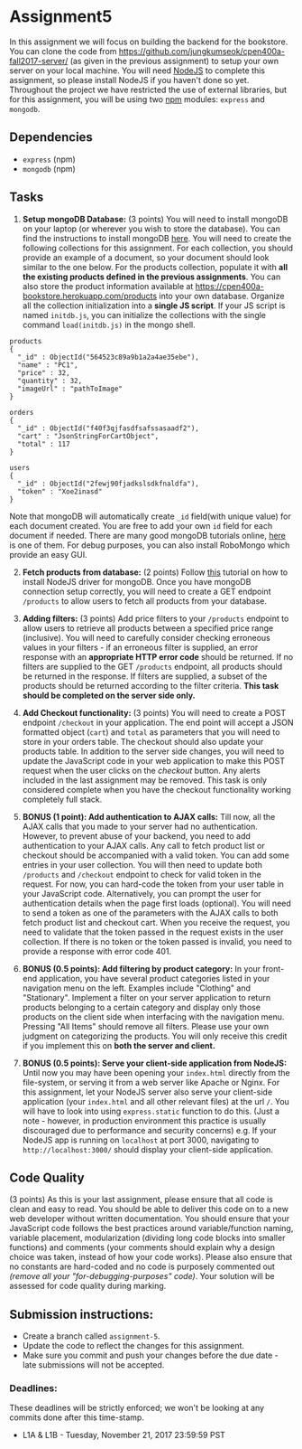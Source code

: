 # Assignment5

In this assignment we will focus on building the backend for the bookstore. You can clone the code from https://github.com/jungkumseok/cpen400a-fall2017-server/ (as given in the previous assignment) to setup your own server on your local machine.
You will need [NodeJS](https://nodejs.org) to complete this assignment, so please install NodeJS if you haven't done so yet.
Throughout the project we have restricted the use of external libraries, but for this assignment, you will be using two [npm](https://www.npmjs.com) modules: `express` and `mongodb`.

## Dependencies

* `express` (npm)
* `mongodb` (npm)

## Tasks
1. **Setup mongoDB Database:** (3 points) You will need to install mongoDB on your laptop (or wherever you wish to store the database). You can find the instructions to install mongoDB [here](https://docs.mongodb.org/manual/installation/). You will need to create the following collections for this assignment. For each collection, you should provide an example of a document, so your document should look similar to the one below. For the products collection, populate it with **all the existing products defined in the previous assignments**. You can also store the product information available at https://cpen400a-bookstore.herokuapp.com/products into your own database. Organize all the collection initialization into a **single JS script**. If your JS script is named `initdb.js`, you can initialize the collections with the single command `load(initdb.js)` in the mongo shell.
  ```
  products
  {
    "_id" : ObjectId("564523c89a9b1a2a4ae35ebe"),
    "name" : "PC1",
    "price" : 32,
    "quantity" : 32,
    "imageUrl" : "pathToImage"
  }
  
  orders
  {
    "_id" : ObjectId("f40f3qjfasdfsafssasaadf2"),
    "cart" : "JsonStringForCartObject",
    "total" : 117
  }
  
  users
  {
    "_id" : ObjectId("2fewj90fjadkslsdkfnaldfa"),
    "token" : "Xoe2inasd"
  }
  
  ```
  
  Note that mongoDB will automatically create `_id` field(with unique value) for each document created. You are free to add your own `id` field for each document if needed. There are many good mongoDB tutorials online, [here](https://docs.mongodb.org/manual/core/crud-introduction/) is one of them. For debug purposes, you can also install RoboMongo which provide an easy GUI.

2. **Fetch products from database:** (2 points) Follow [this](https://docs.mongodb.org/ecosystem/drivers/node-js/) tutorial on how to install NodeJS driver for mongoDB. Once you have mongoDB connection setup correctly, you will need to create a GET endpoint `/products` to allow users to fetch all products from your database.

3. **Adding filters:** (3 points) Add price filters to your `/products` endpoint to allow users to retrieve all products between a specified price range (inclusive). You will need to carefully consider checking erroneous values in your filters - if an erroneous filter is supplied, an error response with an **appropriate HTTP error code** should be returned. If no filters are supplied to the GET `/products` endpoint, all products should be returned in the response. If filters are supplied, a subset of the products should be returned according to the filter criteria. **This task should be completed on the server side only.** 

4. **Add Checkout functionality:** (3 points) You will need to create a POST endpoint `/checkout` in your application. The end point will accept a JSON formatted object (`cart`) and `total` as parameters that you will need to store in your orders table. The checkout should also update your products table. In addition to the server side changes, you will need to update the JavaScript code in your web application to make this POST request when the user clicks on the *checkout* button. Any alerts included in the last assignment may be removed. This task is only considered complete when you have the checkout functionality working completely full stack.

5. **BONUS (1 point): Add authentication to AJAX calls:** Till now, all the AJAX calls that you made to your server had no authentication. However, to prevent abuse of your backend, you need to add authentication to your AJAX calls. Any call to fetch product list or checkout should be accompanied with a valid token. You can add some entries in your user collection. You will then need to update both `/products` and `/checkout` endpoint to check for valid token in the request. For now, you can hard-code the token from your user table in your JavaScript code. Alternatively, you can prompt the user for authentication details when the page first loads (optional). You will need to send a token as one of the parameters with the AJAX calls to both fetch product list and checkout cart. When you receive the request, you need to validate that the token passed in the request exists in the user collection. If there is no token or the token passed is invalid, you need to provide a response with error code 401.

6. **BONUS (0.5 points): Add filtering by product category:** In your front-end application, you have several product categories listed in your navigation menu on the left. Examples include "Clothing" and "Stationary". Implement a filter on your server application to return products belonging to a certain category and display only those products on the client side when interfacing with the navigation menu. Pressing "All Items" should remove all filters. Please use your own judgment on categorizing the products. You will only receive this credit if you implement this on **both the server and client.**

7. **BONUS (0.5 points): Serve your client-side application from NodeJS:** Until now you may have been opening your `index.html` directly from the file-system, or serving it from a web server like Apache or Nginx. For this assignment, let your NodeJS server also serve your client-side application (your `index.html` and all other relevant files) at the url `/`. You will have to look into using `express.static` function to do this. (Just a note - however, in production environment this practice is usually discouraged due to performance and security concerns)
e.g. If your NodeJS app is running on `localhost` at port 3000, navigating to `http://localhost:3000/` should display your client-side application. 


## Code Quality

(3 points) As this is your last assignment, please ensure that all code is clean and easy to read. You should be able to deliver this code on to a new web developer without written documentation. 
You should ensure that your JavaScript code follows the best practices around variable/function naming, variable placement, modularization (dividing long code blocks into smaller functions) and comments (your comments should explain why a design choice was taken, instead of how your code works). Please also ensure that no constants are hard-coded and no code is purposely commented out *(remove all your "for-debugging-purposes" code)*. Your solution will be assessed for code quality during marking.

## Submission instructions:

* Create a branch called `assignment-5`.
* Update the code to reflect the changes for this assignment.
* Make sure you commit and push your changes before the due date - late submissions will not be accepted.

### Deadlines:

These deadlines will be strictly enforced; we won't be looking at any commits done after this time-stamp.

* L1A & L1B - Tuesday, November 21, 2017 23:59:59 PST